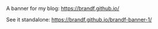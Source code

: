 A banner for my blog:
https://brandf.github.io/

See it standalone:
https://brandf.github.io/brandf-banner-1/
